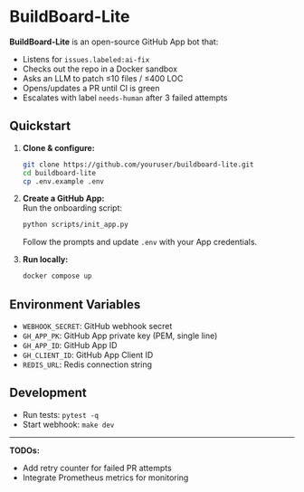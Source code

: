 # BuildBoard-Lite

**BuildBoard-Lite** is an open-source GitHub App bot that:
- Listens for `issues.labeled:ai-fix`
- Checks out the repo in a Docker sandbox
- Asks an LLM to patch ≤10 files / ≤400 LOC
- Opens/updates a PR until CI is green
- Escalates with label `needs-human` after 3 failed attempts

## Quickstart

1. **Clone & configure:**
   ```bash
   git clone https://github.com/youruser/buildboard-lite.git
   cd buildboard-lite
   cp .env.example .env
   ```

2. **Create a GitHub App:**  
   Run the onboarding script:
   ```bash
   python scripts/init_app.py
   ```
   Follow the prompts and update `.env` with your App credentials.

3. **Run locally:**
   ```bash
   docker compose up
   ```

## Environment Variables

- `WEBHOOK_SECRET`: GitHub webhook secret
- `GH_APP_PK`: GitHub App private key (PEM, single line)
- `GH_APP_ID`: GitHub App ID
- `GH_CLIENT_ID`: GitHub App Client ID
- `REDIS_URL`: Redis connection string

## Development

- Run tests: `pytest -q`
- Start webhook: `make dev`

---

**TODOs:**  
- Add retry counter for failed PR attempts  
- Integrate Prometheus metrics for monitoring  